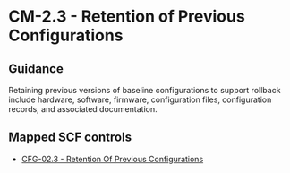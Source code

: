 # CM-2.3 - Retention of Previous Configurations
## Guidance
Retaining previous versions of baseline configurations to support rollback include hardware, software, firmware, configuration files, configuration records, and associated documentation.
## Mapped SCF controls
- [CFG-02.3 - Retention Of Previous Configurations](../scf/cfg-023-retentionofpreviousconfigurations.md)
